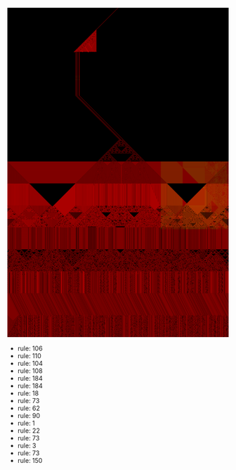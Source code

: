 ![photo](./output.png) 
 * rule: 106
* rule: 110
* rule: 104
* rule: 108
* rule: 184
* rule: 184
* rule: 18
* rule: 73
* rule: 62
* rule: 90
* rule: 1
* rule: 22
* rule: 73
* rule: 3
* rule: 73
* rule: 150
